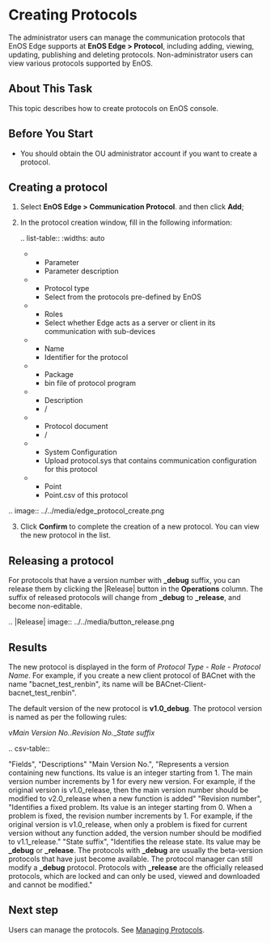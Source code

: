 # Creating Protocols

The administrator users can manage the communication protocols that EnOS Edge supports at **EnOS Edge > Protocol**, including adding, viewing, updating, publishing and deleting protocols. Non-administrator users can view various protocols supported by EnOS.

## About This Task

This topic describes how to create protocols on EnOS console.

## Before You Start

- You should obtain the OU administrator account if you want to create a protocol.

## Creating a protocol

1. Select **EnOS Edge > Communication Protocol**. and then click **Add**;

2. In the protocol creation window, fill in the following information: 

   .. list-table::
      :widths: auto

      * - Parameter
         - Parameter description
      * - Protocol type
         - Select from the protocols pre-defined by EnOS
      * - Roles
         - Select whether Edge acts as a server or client in its communication with sub-devices
      * - Name
         - Identifier for the protocol
      * - Package
         - bin file of protocol program
      * - Description
         - /
      * - Protocol document
         - /
      * - System Configuration
         - Upload protocol.sys that contains communication configuration for this protocol
      * - Point
         - Point.csv of this protocol
<!--end-->

   .. image:: ../../media/edge_protocol_create.png

3. Click **Confirm** to complete the creation of a new protocol. You can view the new protocol in the list.

## Releasing a protocol

For protocols that have a version number with **_debug** suffix, you can release them by clicking the |Release| button in the **Operations** column. The suffix of released protocols will change from **_debug** to **_release**, and become non-editable.

.. |Release| image:: ../../media/button_release.png

## Results

The new protocol is displayed in the form of *Protocol Type* - *Role* - *Protocol Name*. For example, if you create a new client protocol of BACnet with the name "bacnet_test_renbin", its name will be BACnet-Client-bacnet_test_renbin".

The default version of the new protocol is **v1.0_debug**. The protocol version is named as per the following rules:

v*Main Version No.*.*Revision No.*_*State suffix*

.. csv-table::
       
   "Fields", "Descriptions"
   "Main Version No.", "Represents a version containing new functions. Its value is an integer starting from 1. The main version number increments by 1 for every new version. For example, if the original version is v1.0_release, then the main version number should be modified to v2.0_release when a new function is added"
   "Revision number", "Identifies a fixed problem. Its value is an integer starting from 0. When a problem is fixed, the revision number increments by 1. For example, if the original version is v1.0_release, when only a problem is fixed for current version without any function added, the version number should be modified to v1.1_release."
   "State suffix", "Identifies the release state. Its value may be **_debug** or **_release**. The protocols with **_debug** are usually the beta-version protocols that have just become available. The protocol manager can still modify a **_debug** protocol. Protocols with **_release** are the officially released protocols, which are locked and can only be used, viewed and downloaded and cannot be modified."

<!--End-->

## Next step

Users can manage the protocols. See [Managing Protocols](managing_protocols).








